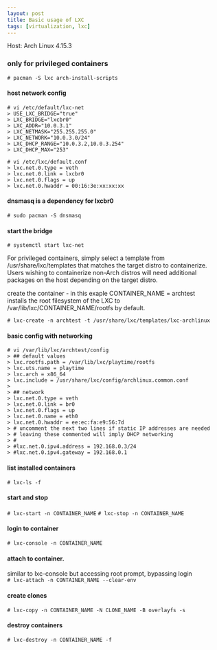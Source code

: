 ```yaml
---
layout: post
title: Basic usage of LXC
tags: [virtualization, lxc]
---
```


Host: Arch Linux 4.15.3

### only for privileged containers

`# pacman -S lxc arch-install-scripts`

#### host network config
```
# vi /etc/default/lxc-net
> USE_LXC_BRIDGE="true"
> LXC_BRIDGE="lxcbr0"
> LXC_ADDR="10.0.3.1"
> LXC_NETMASK="255.255.255.0"
> LXC_NETWORK="10.0.3.0/24"
> LXC_DHCP_RANGE="10.0.3.2,10.0.3.254"
> LXC_DHCP_MAX="253"

# vi /etc/lxc/default.conf
> lxc.net.0.type = veth
> lxc.net.0.link = lxcbr0
> lxc.net.0.flags = up
> lxc.net.0.hwaddr = 00:16:3e:xx:xx:xx
```
#### dnsmasq is a dependency for lxcbr0
`# sudo pacman -S dnsmasq`

#### start the bridge
`# systemctl start lxc-net`


For privileged containers, simply select a template from /usr/share/lxc/templates 
that matches the target distro to containerize.<br>
Users wishing to containerize non-Arch distros will need 
additional packages on the host depending on the target distro.


create the container - in this exaple CONTAINER_NAME = archtest<br>
installs the root filesystem of the LXC to /var/lib/lxc/CONTAINER_NAME/rootfs by default.

`# lxc-create -n archtest -t /usr/share/lxc/templates/lxc-archlinux`


#### basic config with networking
```
# vi /var/lib/lxc/archtest/config
> ## default values
> lxc.rootfs.path = /var/lib/lxc/playtime/rootfs
> lxc.uts.name = playtime
> lxc.arch = x86_64
> lxc.include = /usr/share/lxc/config/archlinux.common.conf
>
> ## network
> lxc.net.0.type = veth
> lxc.net.0.link = br0
> lxc.net.0.flags = up
> lxc.net.0.name = eth0
> lxc.net.0.hwaddr = ee:ec:fa:e9:56:7d
> # uncomment the next two lines if static IP addresses are needed
> # leaving these commented will imply DHCP networking
> #
> #lxc.net.0.ipv4.address = 192.168.0.3/24
> #lxc.net.0.ipv4.gateway = 192.168.0.1
```
#### list installed containers
`# lxc-ls -f`

#### start and stop
`# lxc-start -n CONTAINER_NAME`
`# lxc-stop -n CONTAINER_NAME`

#### login to container
`# lxc-console -n CONTAINER_NAME`

#### attach to container.<br> 
similar to lxc-console but accessing root prompt, bypassing login<br>
`# lxc-attach -n CONTAINER_NAME --clear-env`

#### create clones
`# lxc-copy -n CONTAINER_NAME -N CLONE_NAME -B overlayfs -s`

#### destroy containers
`# lxc-destroy -n CONTAINER_NAME -f`

